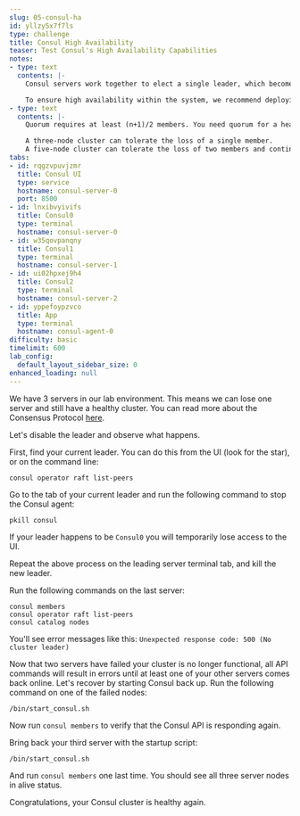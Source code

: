 ```yaml
---
slug: 05-consul-ha
id: yllzy5x7f7ls
type: challenge
title: Consul High Availability
teaser: Test Consul's High Availability Capabilities
notes:
- type: text
  contents: |-
    Consul servers work together to elect a single leader, which becomes the primary source of truth for the cluster. All updates are forwarded to the cluster leader. If the leader goes down one of the other servers can immediately take its place.

    To ensure high availability within the system, we recommend deploying Consul with 3 or 5 server nodes.
- type: text
  contents: |-
    Quorum requires at least (n+1)/2 members. You need quorum for a healthy cluster. <br>

    A three-node cluster can tolerate the loss of a single member.
    A five-node cluster can tolerate the loss of two members and continue to operate.
tabs:
- id: rqgzvpuvjzmr
  title: Consul UI
  type: service
  hostname: consul-server-0
  port: 8500
- id: lnxibvyivifs
  title: Consul0
  type: terminal
  hostname: consul-server-0
- id: w35qovpanqny
  title: Consul1
  type: terminal
  hostname: consul-server-1
- id: ui02hpxej9h4
  title: Consul2
  type: terminal
  hostname: consul-server-2
- id: yppefoypzvco
  title: App
  type: terminal
  hostname: consul-agent-0
difficulty: basic
timelimit: 600
lab_config:
  default_layout_sidebar_size: 0
enhanced_loading: null
---
```

We have 3 servers in our lab environment. This means we can lose one
server and still have a healthy cluster. You can read more about the Consensus
Protocol [here](https://www.consul.io/docs/internals/consensus.html). <br>

Let's disable the leader and observe what happens. <br>

First, find your current leader.
You can  do this from the UI (look for the star), or on the command line: <br>

```
consul operator raft list-peers
```

Go to the tab of your current leader and run the following command to stop the Consul agent: <br>

```
pkill consul
```

If your leader happens to be `Consul0` you will temporarily lose access to the UI. <br>

Repeat the above process on the leading server terminal tab, and kill the new leader. <br>

Run the following commands on the last server: <br>

```
consul members
consul operator raft list-peers
consul catalog nodes
```

You'll see error messages like this: `Unexpected response code: 500 (No cluster leader)` <br>

Now that two servers have failed your cluster is no longer functional,
all API commands will result in errors until at least one of your other servers comes back online.
Let's recover by starting Consul back up. Run the following command on one of the failed nodes: <br>

```
/bin/start_consul.sh
```

Now run `consul members` to verify that the Consul API is responding again. <br>

Bring back your third server with the startup script: <br>

```
/bin/start_consul.sh
```

And run `consul members` one last time. You should see all three server nodes in alive status. <br>

Congratulations, your Consul cluster is healthy again.

